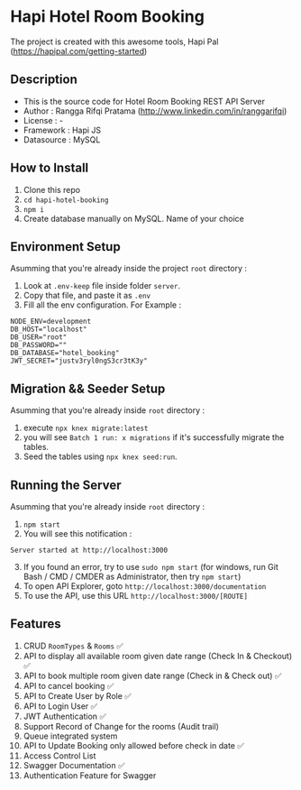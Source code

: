 # Hapi Hotel Room Booking

The project is created with this awesome tools, Hapi Pal (https://hapipal.com/getting-started)

## Description

- This is the source code for Hotel Room Booking REST API Server
- Author : Rangga Rifqi Pratama (http://www.linkedin.com/in/ranggarifqi)
- License : -
- Framework : Hapi JS
- Datasource : MySQL

## How to Install

1. Clone this repo
3. `cd hapi-hotel-booking`
4. `npm i`
5. Create database manually on MySQL. Name of your choice

## Environment Setup

Asumming that you're already inside the project `root` directory : 
1. Look at `.env-keep` file inside folder `server`.
2. Copy that file, and paste it as `.env`
3. Fill all the env configuration. For Example :
```
NODE_ENV=development
DB_HOST="localhost"
DB_USER="root"
DB_PASSWORD=""
DB_DATABASE="hotel_booking"
JWT_SECRET="justv3ryl0ngS3cr3tK3y"
```

## Migration && Seeder Setup
Asumming that you're already inside `root` directory :
1. execute `npx knex migrate:latest`
2. you will see `Batch 1 run: x migrations` if it's successfully migrate the tables.
3. Seed the tables using `npx knex seed:run`.

## Running the Server
Asumming that you're already inside `root` directory :

1. `npm start`
2. You will see this notification : 
```
Server started at http://localhost:3000
```
3. If you found an error, try to use `sudo npm start` (for windows, run Git Bash / CMD / CMDER as Administrator, then try `npm start`)
4. To open API Explorer, goto `http://localhost:3000/documentation`
5. To use the API, use this URL `http://localhost:3000/[ROUTE]`

## Features
1. CRUD `RoomTypes` & `Rooms` :white_check_mark:
2. API to display all available room given date range (Check In & Checkout) :white_check_mark:
3. API to book multiple room given date range (Check in & Check out) :white_check_mark:
4. API to cancel booking :white_check_mark:
5. API to Create User by Role :white_check_mark:
6. API to Login User :white_check_mark:
7. JWT Authentication :white_check_mark:
8. Support Record of Change for the rooms (Audit trail)
9. Queue integrated system
10. API to Update Booking only allowed before check in date :white_check_mark:
11. Access Control List
12. Swagger Documentation :white_check_mark:
13. Authentication Feature for Swagger
